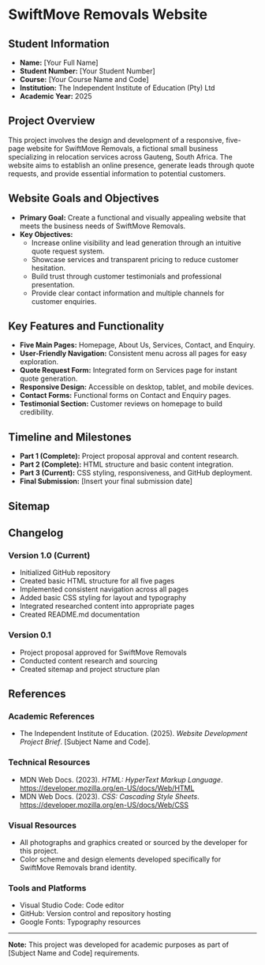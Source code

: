 # SwiftMove Removals Website

## Student Information
- **Name:** [Your Full Name]
- **Student Number:** [Your Student Number]
- **Course:** [Your Course Name and Code]
- **Institution:** The Independent Institute of Education (Pty) Ltd
- **Academic Year:** 2025

## Project Overview
This project involves the design and development of a responsive, five-page website for SwiftMove Removals, a fictional small business specializing in relocation services across Gauteng, South Africa. The website aims to establish an online presence, generate leads through quote requests, and provide essential information to potential customers.

## Website Goals and Objectives
- **Primary Goal:** Create a functional and visually appealing website that meets the business needs of SwiftMove Removals.
- **Key Objectives:**
  - Increase online visibility and lead generation through an intuitive quote request system.
  - Showcase services and transparent pricing to reduce customer hesitation.
  - Build trust through customer testimonials and professional presentation.
  - Provide clear contact information and multiple channels for customer enquiries.

## Key Features and Functionality
- **Five Main Pages:** Homepage, About Us, Services, Contact, and Enquiry.
- **User-Friendly Navigation:** Consistent menu across all pages for easy exploration.
- **Quote Request Form:** Integrated form on Services page for instant quote generation.
- **Responsive Design:** Accessible on desktop, tablet, and mobile devices.
- **Contact Forms:** Functional forms on Contact and Enquiry pages.
- **Testimonial Section:** Customer reviews on homepage to build credibility.

## Timeline and Milestones
- **Part 1 (Complete):** Project proposal approval and content research.
- **Part 2 (Complete):** HTML structure and basic content integration.
- **Part 3 (Current):** CSS styling, responsiveness, and GitHub deployment.
- **Final Submission:** [Insert your final submission date]

## Sitemap



## Changelog
### Version 1.0 (Current)
- Initialized GitHub repository
- Created basic HTML structure for all five pages
- Implemented consistent navigation across all pages
- Added basic CSS styling for layout and typography
- Integrated researched content into appropriate pages
- Created README.md documentation

### Version 0.1
- Project proposal approved for SwiftMove Removals
- Conducted content research and sourcing
- Created sitemap and project structure plan

## References
### Academic References
- The Independent Institute of Education. (2025). *Website Development Project Brief*. [Subject Name and Code].

### Technical Resources
- MDN Web Docs. (2023). *HTML: HyperText Markup Language*. https://developer.mozilla.org/en-US/docs/Web/HTML
- MDN Web Docs. (2023). *CSS: Cascading Style Sheets*. https://developer.mozilla.org/en-US/docs/Web/CSS

### Visual Resources
- All photographs and graphics created or sourced by the developer for this project.
- Color scheme and design elements developed specifically for SwiftMove Removals brand identity.

### Tools and Platforms
- Visual Studio Code: Code editor
- GitHub: Version control and repository hosting
- Google Fonts: Typography resources

---

**Note:** This project was developed for academic purposes as part of [Subject Name and Code] requirements.
